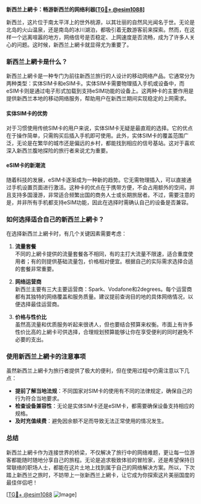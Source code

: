 **新西兰上網卡：畅游新西兰的网络利器[[TG💪+ @esim1088](https://t.me/s/esim1088)]**

新西兰，这片位于南太平洋上的世外桃源，以其壮丽的自然风光闻名于世。无论是北岛的火山温泉，还是南岛的冰川湖泊，都吸引着无数游客前来探索。然而，在这样一个远离喧嚣的地方，网络信号是否稳定、上网速度是否流畅，成为了许多人关心的问题。这时候，新西兰上網卡就显得尤为重要了。

### 新西兰上網卡是什么？

新西兰上網卡是一种专门为前往新西兰旅行的人设计的移动网络产品。它通常分为两种类型：实体SIM卡和eSIM卡。实体SIM卡需要物理插入手机或设备中，而eSIM卡则是通过电子形式加载到支持eSIM功能的设备上。这两种卡的主要作用是提供新西兰本地的移动网络服务，帮助用户在新西兰期间实现稳定的上网需求。

#### 实体SIM卡的优势

对于习惯使用传统SIM卡的用户来说，实体SIM卡无疑是最直观的选择。它的优点在于操作简单，只需购买后插入手机即可使用。此外，实体SIM卡的覆盖范围广泛，无论是在繁华的城市还是偏远的乡村，都能找到相应的信号基站。这对于喜欢深入新西兰腹地探险的旅行者来说尤为重要。

#### eSIM卡的新潮流

随着科技的发展，eSIM卡逐渐成为一种新的趋势。它无需物理插入，可以直接通过手机设置页面进行激活。这种卡的优点在于携带方便，不会占用额外的空间，并且支持多国漫游，非常适合频繁出国的商务人士或长期旅居者。不过，需要注意的是，并非所有手机都支持eSIM功能，因此在选择时需确认自己的设备是否兼容。

### 如何选择适合自己的新西兰上網卡？

在选择新西兰上網卡时，有几个关键因素需要考虑：

1. **流量套餐**  
   不同的上網卡提供的流量套餐各不相同，有的主打大流量不限速，适合重度使用者；有的则提供基础流量包，价格相对便宜。根据自己的实际需求选择合适的套餐非常重要。

2. **网络运营商**  
 新西兰主要有三大主要运营商：Spark、Vodafone和2degrees。每个运营商都有其独特的网络覆盖和服务质量。建议提前查询目的地的具体网络情况，以便选择最佳运营商。

3. **价格与性价比**  
 虽然高流量和优质服务听起来很诱人，但也要结合预算来权衡。市面上有许多性价比高的上網卡可供选择，合理规划预算能够让你在享受便利的同时避免不必要的支出。

### 使用新西兰上網卡的注意事项

虽然新西兰上網卡为旅行者提供了极大的便利，但在使用过程中仍需注意以下几点：

- **提前了解当地法规**：不同国家对SIM卡的使用有不同的法律规定，确保自己的行为符合当地要求。
- **检查设备兼容性**：无论是实体SIM卡还是eSIM卡，都需要确保设备支持相应的规格。
- **及时充值续费**：避免因余额不足而导致无法正常使用的情况发生。

### 总结

新西兰上網卡作为连接世界的桥梁，不仅解决了旅行中的网络难题，更让每一位游客都能随时随地分享自己的旅程。无论是追求极致体验的冒险家，还是希望保持日常联络的职场人士，都能在这片土地上找到属于自己的网络解决方案。所以，下次踏上新西兰之旅时，不妨带上一张新西兰上網卡，让它成为你探索这片美丽国度的最佳伴侣吧！

[[TG💪+ @esim1088](https://t.me/s/esim1088) ![Image](https://i.postimg.cc/4NQfJmqS/Snipaste-2025-05-13-00-14-12.png)]